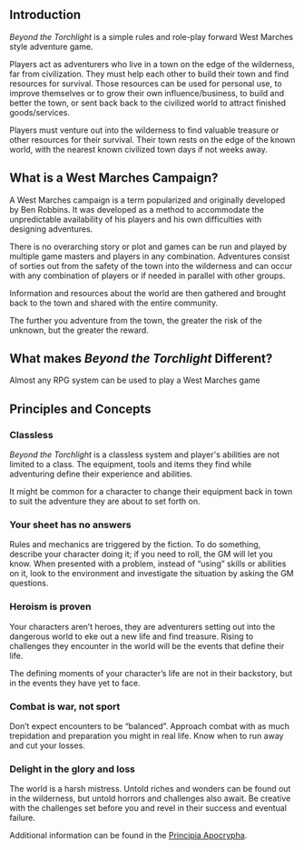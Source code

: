 

## Introduction
*Beyond the Torchlight*  is a simple rules and role-play forward West Marches style adventure game.

Players act as adventurers who live in a town on the edge of the wilderness, far from civilization. They must help each other to build their town and find resources for survival. Those resources can be used for personal use, to improve themselves or to grow their own influence/business, to build and better the town, or sent back back to the civilized world to attract finished goods/services.

Players must venture out into the wilderness to find valuable treasure or other resources for their survival. Their town rests on the edge of the known world, with the nearest known civilized town days if not weeks away. 

## What is a West Marches Campaign? 
A West Marches campaign is a term popularized and originally developed by Ben Robbins. It was developed as a method to accommodate the unpredictable availability of his players and his own difficulties with designing adventures. 

There is no overarching story or plot and games can be run and played by multiple game masters and players in any combination. Adventures consist of sorties out from the safety of the town into the wilderness and can occur with any combination of players or if needed in parallel with other groups. 

Information and resources about the world are then gathered and brought back to the town and shared with the entire community. 

The further you adventure from the town, the greater the risk of the unknown, but the greater the reward. 

## What makes *Beyond the Torchlight* Different?
Almost any RPG system can be used to play a West Marches game


## Principles and Concepts
### Classless
*Beyond the Torchlight* is a classless system and player's abilities are not limited to a class. The equipment, tools and items they find while adventuring define their experience and abilities. 

It might be common for a character to change their equipment back in town to suit the adventure they are about to set forth on. 

### Your​ ​sheet​ ​has​ ​no​ ​answers
Rules and mechanics are triggered by the fiction. To do something, describe your character doing it; if you need to roll, the GM will let you know. When presented with a problem, instead of “using” skills or abilities on it, look to the environment and investigate the situation by​ ​asking​ ​the​ ​GM​ ​questions.

### Heroism​ ​is​ ​proven
Your characters aren’t heroes, they are adventurers setting out into the dangerous world to eke out a new life and find treasure. Rising to challenges they encounter in the world will be the events that define their life. 

The defining moments of your character’s life are not in their backstory, but in the events they have yet to face. 

### Combat​ ​is​ ​war,​ ​not​ ​sport
Don’t expect encounters to be “balanced”. Approach combat with as much trepidation and preparation you might in real life. Know when to run away and cut your losses. 

### Delight in the glory and loss
The world is a harsh mistress. Untold riches and wonders can be found out in the wilderness, but untold horrors and challenges also await. Be creative with the challenges set before you and revel in their success and eventual failure. 

Additional information can be found in the [Principia Apocrypha](https://i.4pcdn.org/tg/1506197697121.pdf).

